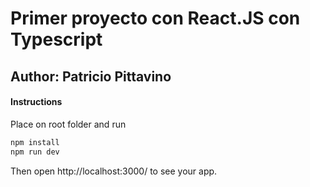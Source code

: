 # Primer proyecto con React.JS con Typescript

## Author: Patricio Pittavino

#### Instructions

Place on root folder and run

```sh
npm install
npm run dev
```

Then open http://localhost:3000/ to see your app.
